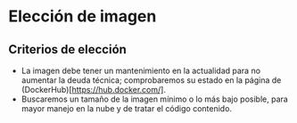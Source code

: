 # Elección de imagen

## Criterios de elección
- La imagen debe tener un mantenimiento en la actualidad para no aumentar la deuda técnica; comprobaremos su estado en la página de (DockerHub)[https://hub.docker.com/].
- Buscaremos un tamaño de la imagen mínimo o lo más bajo posible, para mayor manejo en la nube y de tratar el código contenido.
